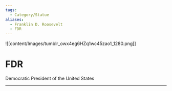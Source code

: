 ```yaml
---
tags:
  - Category/Statue
aliases:
  - Franklin D. Roosevelt
  - FDR
---
```

![[content/Images/tumblr_owx4eg6HZq1wc45zao1_1280.png]]

# FDR

Democratic President of the United States 

---